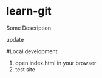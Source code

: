 # learn-git

Some Description

update

#Local development
1. open index.html in your browser
2. test site
